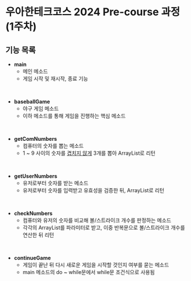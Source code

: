 # 우아한테크코스 2024 Pre-course 과정 (1주차)

## 기능 목록

* <b>main</b>
	- 메인 메소드
	- 게임 시작 및 재시작, 종료 기능

<br>

* <b>baseballGame</b>
	- 야구 게임 메소드
	- 이하 메소드를 통해 게임을 진행하는 핵심 메소드
	
<br>

* <b>getComNumbers</b>
	- 컴퓨터의 숫자를 뽑는 메소드
	- 1 ~ 9 사이의 숫자를 <u>겹치지 않게</u> 3개를 뽑아 ArrayList로 리턴
	
<br>
	
* <b>getUserNumbers</b>
	- 유저로부터 숫자를 받는 메소드
	- 유저로부터 숫자를 입력받고 유효성을 검증한 뒤, ArrayList로 리턴
	
<br>

* <b>checkNumbers</b>
	- 컴퓨터와 유저의 숫자를 비교해 볼/스트라이크 개수를 판정하는 메소드
	- 각각의 ArrayList를 파라미터로 받고, 이중 반복문으로 볼/스트라이크 개수를 연산한 뒤 리턴
	
<br>

* <b>continueGame</b>
	- 게임이 끝난 뒤 다시 새로운 게임을 시작할 것인지 여부를 묻는 메소드
	- main 메소드의 do ~ while문에서 while문 조건식으로 사용됨

<br>
	